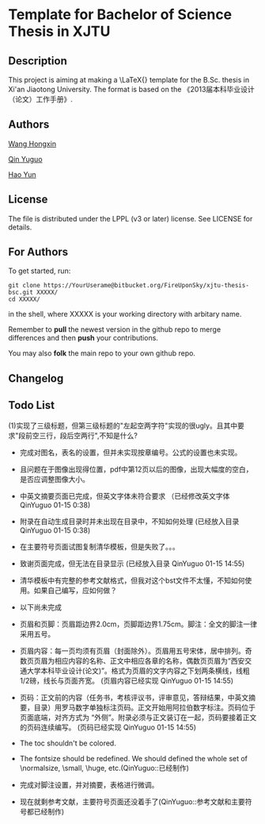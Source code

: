 ﻿Template for Bachelor of Science Thesis in XJTU
======

Description
------

This project is aiming at making a \LaTeX{} template for the B.Sc. thesis in Xi'an Jiaotong University. The format is based on the 《2013届本科毕业设计（论文）工作手册》.

Authors
------
[Wang Hongxin](https://github.com/wanghongxin)

[Qin Yuguo](https://bitbucket.org/FireUponSky)

[Hao Yun](https://bitbucket.org/haoyun)

License
------
The file is distributed under the LPPL (v3 or later) license. See LICENSE for details.

For Authors
------
To get started, run:

    git clone https://YourUserame@bitbucket.org/FireUponSky/xjtu-thesis-bsc.git XXXXX/
    cd XXXXX/

in the shell, where XXXXX is your working directory with arbitary name.

Remember to **pull** the newest version in the github repo to merge differences and then **push** your contributions.

You may also **folk** the main repo to your own github repo.

Changelog
------

Todo List
-----
(1)实现了三级标题，但第三级标题的"左起空两字符"实现的很ugly。且其中要求"段前空三行，段后空两行",不知是什么?

* 完成对图名，表名的设置，但并未实现按章编号。公式的设置也未实现。
* 且问题在于图像出现得位置，pdf中第12页以后的图像，出现大幅度的空白，是否应调整图像大小。
* 中英文摘要页面已完成，但英文字体未符合要求  （已经修改英文字体 QinYuguo 01-15 0:38)
* 附录在自动生成目录时并未出现在目录中，不知如何处理  (已经放入目录 QinYuguo 01-15 0:38)
* 在主要符号页面试图复制清华模板，但是失败了。。。
* 致谢页面完成，但无法在目录显示 (已经放入目录 QinYuguo 01-15 14:55)
* 清华模板中有完整的参考文献格式，但我对这个bst文件不太懂，不知如何使用。如果自己编写，应如何做？

* 以下尚未完成
* 页眉和页脚：页眉距边界2.0cm，页脚距边界1.75cm。脚注：全文的脚注一律采用五号。
* 页眉内容：每一页均须有页眉（封面除外）。页眉用五号宋体，居中排列。奇数页页眉为相应内容的名称、正文中相应各章的名称，偶数页页眉为“西安交通大学本科毕业设计(论文)”。格式为页眉的文字内容之下划两条横线，线粗1/2磅，线长与页面齐宽。 (页眉内容已经实现 QinYuguo 01-15 14:55)
* 页码：正文前的内容（任务书，考核评议书，评审意见，答辩结果，中英文摘要，目录）用罗马数字单独标注页码。正文开始用阿拉伯数字标注。页码位于页面底端，对齐方式为 “外侧”。附录必须与正文装订在一起，页码要接着正文的页码连续编写。 (页码已经实现 QinYuguo 01-15 14:55)
* The toc shouldn't be colored.
* The fontsize should be redefined. We should defined the whole set of \normalsize, \small, \huge, etc.(QinYuguo::已经制作)

* 完成对脚注设置，并对摘要，表格进行微调。
* 现在就剩参考文献，主要符号页面还没着手了(QinYuguo::参考文献和主要符号都已经制作)
